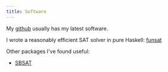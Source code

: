 ```yaml
---
title: Software
---
```


My <a href="https://github.com/dbueno">github</a> usually has my latest software.

I wrote a reasonably efficient SAT solver in pure Haskell: <a href="https://github.com/dbueno/funsat">funsat</a></li>

Other packages I've found useful:

* [SBSAT](http://www.cs.uc.edu/~weaversa/SBSAT.html)
